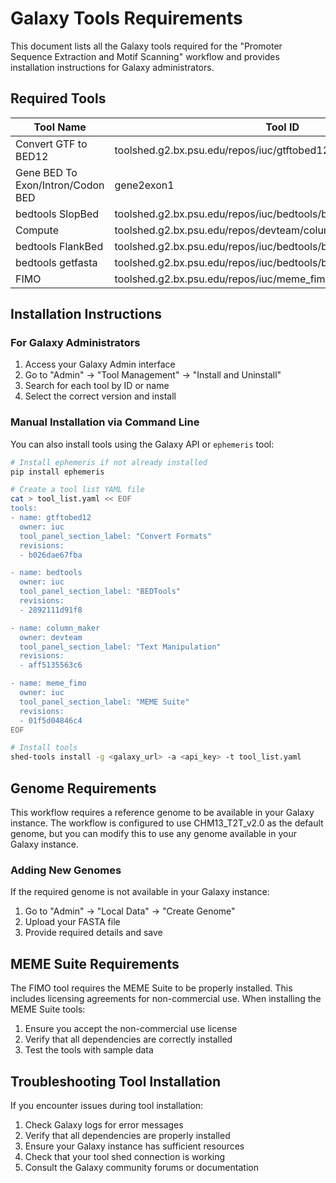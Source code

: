 # Galaxy Tools Requirements

This document lists all the Galaxy tools required for the "Promoter Sequence Extraction and Motif Scanning" workflow and provides installation instructions for Galaxy administrators.

## Required Tools

| Tool Name | Tool ID | Version | Repository |
|-----------|---------|---------|------------|
| Convert GTF to BED12 | toolshed.g2.bx.psu.edu/repos/iuc/gtftobed12/gtftobed12 | 357 | iuc/gtftobed12 |
| Gene BED To Exon/Intron/Codon BED | gene2exon1 | 1.0.0 | Built-in Galaxy tool |
| bedtools SlopBed | toolshed.g2.bx.psu.edu/repos/iuc/bedtools/bedtools_slopbed | 2.31.1+galaxy0 | iuc/bedtools |
| Compute | toolshed.g2.bx.psu.edu/repos/devteam/column_maker/Add_a_column1 | 2.1 | devteam/column_maker |
| bedtools FlankBed | toolshed.g2.bx.psu.edu/repos/iuc/bedtools/bedtools_flankbed | 2.31.1+galaxy0 | iuc/bedtools |
| bedtools getfasta | toolshed.g2.bx.psu.edu/repos/iuc/bedtools/bedtools_getfastabed | 2.31.1+galaxy0 | iuc/bedtools |
| FIMO | toolshed.g2.bx.psu.edu/repos/iuc/meme_fimo/meme_fimo | 5.5.6+galaxy0 | iuc/meme_fimo |

## Installation Instructions

### For Galaxy Administrators

1. Access your Galaxy Admin interface
2. Go to "Admin" → "Tool Management" → "Install and Uninstall"
3. Search for each tool by ID or name
4. Select the correct version and install

### Manual Installation via Command Line

You can also install tools using the Galaxy API or `ephemeris` tool:

```bash
# Install ephemeris if not already installed
pip install ephemeris

# Create a tool list YAML file
cat > tool_list.yaml << EOF
tools:
- name: gtftobed12
  owner: iuc
  tool_panel_section_label: "Convert Formats"
  revisions:
  - b026dae67fba

- name: bedtools
  owner: iuc
  tool_panel_section_label: "BEDTools"
  revisions:
  - 2892111d91f8

- name: column_maker
  owner: devteam
  tool_panel_section_label: "Text Manipulation"
  revisions:
  - aff5135563c6

- name: meme_fimo
  owner: iuc
  tool_panel_section_label: "MEME Suite"
  revisions:
  - 01f5d04846c4
EOF

# Install tools
shed-tools install -g <galaxy_url> -a <api_key> -t tool_list.yaml
```

## Genome Requirements

This workflow requires a reference genome to be available in your Galaxy instance. The workflow is configured to use CHM13_T2T_v2.0 as the default genome, but you can modify this to use any genome available in your Galaxy instance.

### Adding New Genomes

If the required genome is not available in your Galaxy instance:

1. Go to "Admin" → "Local Data" → "Create Genome"
2. Upload your FASTA file
3. Provide required details and save

## MEME Suite Requirements

The FIMO tool requires the MEME Suite to be properly installed. This includes licensing agreements for non-commercial use. When installing the MEME Suite tools:

1. Ensure you accept the non-commercial use license
2. Verify that all dependencies are correctly installed
3. Test the tools with sample data

## Troubleshooting Tool Installation

If you encounter issues during tool installation:

1. Check Galaxy logs for error messages
2. Verify that all dependencies are properly installed
3. Ensure your Galaxy instance has sufficient resources
4. Check that your tool shed connection is working
5. Consult the Galaxy community forums or documentation
